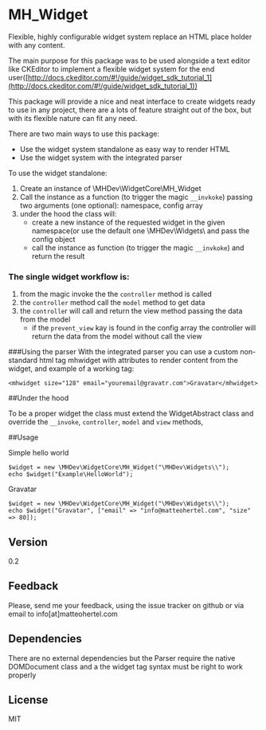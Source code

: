 MH_Widget
=========

Flexible, highly configurable widget system replace an HTML place holder with any content.

The main purpose for this package was to be used alongside a text editor like CKEditor to implement a flexible widget system for the end user([http://docs.ckeditor.com/#!/guide/widget_sdk_tutorial_1](http://docs.ckeditor.com/#!/guide/widget_sdk_tutorial_1))

This package will provide a nice and neat interface to create widgets ready to use in any project, there are a lots of feature straight out of the box, but with its flexible nature can fit any need.

There are two main ways to use this package:
- Use the widget system standalone as easy way to render HTML
- Use the widget system with the integrated parser


To use the widget standalone:

1. Create an instance of \MHDev\WidgetCore\MH_Widget
2. Call the instance as a function (to trigger the magic `__invkoke`) passing two arguments (one optional): namespace, config array
3. under the hood the class will:
    - create a new instance of the requested widget in the given namespace(or use the default one \MHDev\Widgets\ and pass the config object 
    - call the instance as function (to trigger the magic `__invkoke`) and return the result

### The single widget workflow is:

1. from the magic invoke the the `controller` method is called
2. the `controller` method call the `model` method to get data
3. the `controlle`r will call and return the view method passing the data from the model
    - if the `prevent_view` kay is found in the config array the controller will return the data from the model without call the view

###Using the parser
With the integrated parser you can use a custom non-standard html tag mhwidget with attributes to render content from the widget, and example of a working tag:

    <mhwidget size="128" email="youremail@gravatr.com">Gravatar</mhwidget>

##Under the hood

To be a proper widget the class must extend the WidgetAbstract class and override the `__invoke`, `controller`, `model` and `view` methods,

##Usage 

Simple hello world

    $widget = new \MHDev\WidgetCore\MH_Widget("\MHDev\Widgets\\");
    echo $widget("Example\HelloWorld");

Gravatar

    $widget = new \MHDev\WidgetCore\MH_Widget("\MHDev\Widgets\\");
    echo $widget("Gravatar", ["email" => "info@matteohertel.com", "size" => 80]);
Version
----
0.2

Feedback
-----------
Please, send me your feedback, using the issue tracker on github or via email to info[at]matteohertel.com


Dependencies
---
There are no external dependencies but the Parser require the native DOMDocument class and a the widget tag syntax must be right to work properly

License
----
MIT

